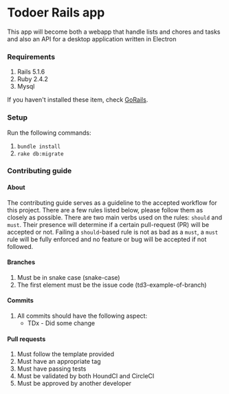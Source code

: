 # Todoer Rails app

This app will become both a webapp that handle lists and chores and tasks and also an API for a desktop application written in Electron

### Requirements

1. Rails 5.1.6
2. Ruby 2.4.2
3. Mysql

If you haven't installed these item, check [GoRails](http://gorails.com/).

### Setup

Run the following commands:

1. `bundle install`
2. `rake db:migrate`

### Contributing guide
#### About
The contributing guide serves as a guideline to the accepted workflow for this project. There are a few rules listed below, please follow them as closely as possible.
There are two main verbs used on the rules: `should` and `must`. Their presence will determine if a certain pull-request (PR) will be accepted or not. Failing a `should`-based rule is not as bad as a `must`, a `must` rule will be fully enforced and no feature or bug will be accepted if not followed.

#### Branches

1. Must be in snake case (snake-case)
2. The first element must be the issue code (td3-example-of-branch)

#### Commits

1. All commits should have the following aspect:
    - TDx - Did some change

#### Pull requests

1. Must follow the template provided
2. Must have an appropriate tag
3. Must have passing tests
4. Must be validated by both HoundCI and CircleCI
5. Must be approved by another developer
